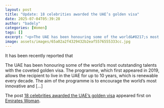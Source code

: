```yaml
---
layout: post
title: "Update: 18 celebrities awarded the UAE’s golden visa"
date: 2025-07-04T05:39:28
author: "badely"
categories: [Women]
tags: []
excerpt: "<p>The UAE has been honouring some of the world&#8217;s most outstanding talents with the coveted golden visa. The programme, which first appeared in "
image: assets/images/65a02a2f4329432b2eaf5576555333cc.jpg
---
```


It has been recently reported that <p>The UAE has been honouring some of the world&#8217;s most outstanding talents with the coveted golden visa. The programme, which first appeared in 2019, allows the recipient to live in the UAE for up to 10 years, which is renewable every decade. The aim of the programme is to encourage the world&#8217;s most innovative and [&#8230;]</p>
<p>The post <a href="https://emirateswoman.com/celebrities-awarded-uae-golden-visa/" rel="nofollow">18 celebrities awarded the UAE’s golden visa</a> appeared first on <a href="https://emirateswoman.com" rel="nofollow">Emirates Woman</a>.</p>

